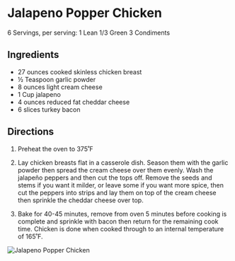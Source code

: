 # Jalapeno Popper Chicken

6 Servings, per serving:
1 Lean
1/3 Green
3 Condiments

## Ingredients
* 27 ounces cooked skinless chicken breast
* ½ Teaspoon garlic powder
* 8 ounces light cream cheese
* 1 Cup jalapeno
* 4 ounces reduced fat cheddar cheese
* 6 slices turkey bacon

## Directions
1. Preheat the oven to 375˚F
2. Lay chicken breasts flat in a casserole dish. Season them with the garlic powder then spread the cream cheese over them evenly. Wash the jalapeño peppers and then cut the tops off. Remove the seeds and stems if you want it milder, or leave some if you want more spice, then cut the peppers into strips and lay them on top of the cream cheese then sprinkle the cheddar cheese over top.

1. Bake for 40-45 minutes, remove from oven 5 minutes before cooking is complete and sprinkle with bacon then return for the remaining cook time. Chicken is done when cooked through to an internal temperature of 165˚F.

![Jalapeno Popper Chicken](images/Jalapeno%20Popper%20Chicken.png)

